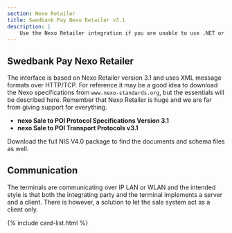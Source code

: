 ```yaml
---
section: Nexo Retailer
title: Swedbank Pay Nexo Retailer v3.1
description: |
    Use the Nexo Retailer integration if you are unable to use .NET or Java SDK. This interface requires a greater effort for both users and Swedbank Pay.
---
```


## Swedbank Pay Nexo Retailer

The interface is based on Nexo Retailer version 3.1 and uses XML message formats over HTTP/TCP.
For reference it may be a good idea to download the Nexo specifications from `www.nexo-standards.org`, but the essentials will be described here.
Remember that Nexo Retailer is huge and we are far from giving support for everything.

*   **nexo Sale to POI Protocol Specifications Version 3.1**
*   **nexo Sale to POI Transport Protocols v3.1**

Download the full NIS V4.0 package to find the documents and schema files as well.

## Communication

The terminals are communicating over IP LAN or WLAN and the intended style is
that both the integrating party and the terminal implements a server and a client.
There is however, a solution to let the sale system act as a client only.

{% include card-list.html %}
